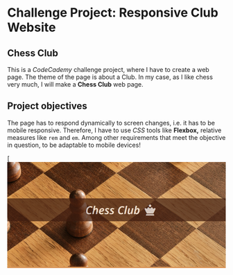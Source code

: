 # Challenge Project: Responsive Club Website

## Chess Club

This is a *CodeCademy* challenge project, where I have to create a web page. The theme of the page is about a Club. In my case, as I like chess very much, I will make a **Chess Club** web page.

## Project objectives

The page has to respond dynamically to screen changes, i.e. it has to be mobile responsive. Therefore, I have to use *CSS* tools like **Flexbox,** relative measures like `rem` and `em`. Among other requirements that meet the objective in question, to be adaptable to mobile devices!

[![Background the page](./img/chessClub.PNG)
